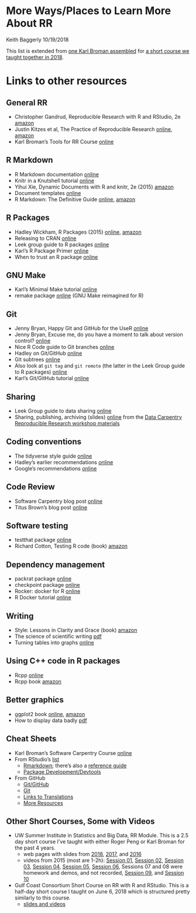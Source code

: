 More Ways/Places to Learn More About RR
================
Keith Baggerly
10/19/2018

This list is extended from [one Karl Broman
assembled](https://github.com/kabagg/sisbid_2018_rr/blob/master/Resources/resources.md)
for [a short course we taught together
in 2018](https://github.com/kabagg/sisbid_2018_rr).

# Links to other resources

## General RR

  - Christopher Gandrud, Reproducible Research with R and RStudio, 2e
    [amazon](https://www.amazon.com/Reproducible-Research-Studio-Second-Chapman-ebook/dp/B010ACWGBI/ref=sr_1_1?s=digital-text&ie=UTF8&qid=1519852600&sr=1-1&keywords=Gandrud)
  - Justin Kitzes et al, The Practice of Reproducible Research
    [online](https://www.practicereproducibleresearch.org/),
    [amazon](https://www.amazon.com/Practice-Reproducible-Research-Data-Intensive-Sciences-ebook/dp/B075H9Y7W3/ref=mt_kindle?_encoding=UTF8&me=&qid=1530358798&dpID=51Q35-OA11L&preST=_SY445_QL70_&dpSrc=detail)
  - Karl Broman’s Tools for RR Course
    [online](http://kbroman.org/Tools4RR/)

## R Markdown

  - R Markdown documentation [online](https://rmarkdown.rstudio.com)
  - Knitr in a Knutshell tutorial
    [online](http://kbroman.org/knitr_knutshell)
  - Yihui Xie, Dynamic Documents with R and knitr, 2e (2015)
    [amazon](http://www.amazon.com/Dynamic-Documents-knitr-Second-Chapman-ebook/dp/B00ZBYPJEW/ref=tmm_kin_title_0?_encoding=UTF8&sr=&qid=)
  - Document templates
    [online](http://rmarkdown.rstudio.com/developer_document_templates.html)
  - R Markdown: The Definitive Guide
    [online](https://bookdown.org/yihui/rmarkdown/),
    [amazon](https://www.amazon.com/dp/B07G1CS6Z1/?coliid=I7HHAZ1RH7DA5&colid=2BPVGYXBBVT35&psc=0&ref_=lv_ov_lig_dp_it)

## R Packages

  - Hadley Wickham, R Packages (2015)
    [online](http://r-pkgs.had.co.nz/),
    [amazon](http://www.amazon.com/R-Packages-Hadley-Wickham-ebook/dp/B00VAYCHL0/ref=pd_sim_351_6?ie=UTF8&refRID=1E8HS30WBHRCW45SEWXM)
  - Releasing to CRAN [online](http://r-pkgs.had.co.nz/release.html)
  - Leek group guide to R packages
    [online](https://github.com/jtleek/rpackages)
  - Karl’s R Package Primer [online](http://kbroman.org/pkg_primer)
  - When to trust an R package
    [online](https://simplystatistics.org/2015/11/06/how-i-decide-when-to-trust-an-r-package/)

## GNU Make

  - Karl’s Minimal Make tutorial
    [online](http://kbroman.org/minimal_make)
  - remake package [online](https://github.com/richfitz/remake) (GNU
    Make reimagined for R)

## Git

  - Jenny Bryan, Happy Git and GitHub for the UseR
    [online](http://happygitwithr.com/)
  - Jenny Bryan, Excuse me, do you have a moment to talk about version
    control? [online](https://peerj.com/preprints/3159/)
  - Nice R Code guide to Git branches
    [online](https://nicercode.github.io/git/branches.html)
  - Hadley on Git/GitHub [online](http://r-pkgs.had.co.nz/git.html)
  - Git subtrees
    [online](https://developer.atlassian.com/blog/2015/05/the-power-of-git-subtree/)
  - Also look at `git tag` and `git remote` (the latter in the Leek
    Group guide to R packages)
    [online](https://github.com/jtleek/rpackages)
  - Karl’s Git/GitHub tutorial
    [online](http://kbroman.org/github_tutorial)

## Sharing

  - Leek Group guide to data sharing
    [online](https://github.com/jtleek/datasharing)
  - Sharing, publishing, archiving (slides)
    [online](http://reproducible-science-curriculum.github.io/2015-06-01-reproducible-science-idigbio/slides/01-publication-slides.html#/)
    from the [Data Carpentry](https://datacarpentry.org) [Reproducible
    Research workshop
    materials](http://www.datacarpentry.org/rr-workshop/)

## Coding conventions

  - The tidyverse style guide [online](http://style.tidyverse.org/)
  - Hadley’s earlier recommendations
    [online](http://adv-r.had.co.nz/Style.html)
  - Google’s recommendations
    [online](https://google.github.io/styleguide/Rguide.xml)

## Code Review

  - Software Carpentry blog post [online](http://bit.ly/swc_codereview)
  - Titus Brown’s blog post [online](http://bit.ly/titus_codereview)

## Software testing

  - testthat package [online](https://github.com/hadley/testthat)
  - Richard Cotton, Testing R code (book)
    [amazon](https://www.amazon.com/Testing-Code-Chapman-Hall-CRC/dp/1498763650)

## Dependency management

  - packrat package [online](https://rstudio.github.io/packrat/)
  - checkpoint package
    [online](https://github.com/revolutionanalytics/checkpoint)
  - Rocker: docker for R
    [online](https://ropensci.org/blog/blog/2014/10/23/introducing-rocker)
  - R Docker tutorial
    [online](http://ropenscilabs.github.io/r-docker-tutorial/)

## Writing

  - Style: Lessons in Clarity and Grace (book)
    [amazon](https://www.amazon.com/Style-Lessons-Clarity-Grace-11th/dp/0321898680)
  - The science of scientific writing
    [pdf](https://cseweb.ucsd.edu/~swanson/papers/science-of-writing.pdf)
  - Turning tables into graphs
    [online](http://www.jstor.org/stable/3087382)

## Using C++ code in R packages

  - Rcpp [online](http://www.rcpp.org/)
  - Rcpp book
    [amazon](https://www.amazon.com/Seamless-Integration-Rcpp-Dirk-Eddelbuettel/dp/1461468671/ref=sr_1_1?s=books&ie=UTF8&qid=1469034821&sr=1-1&keywords=Rcpp)

## Better graphics

  - ggplot2 book [online](http://ggplot2.org/book/),
    [amazon](https://www.amazon.com/ggplot2-Elegant-Graphics-Data-Analysis-ebook/dp/B01GVCRF6M/ref=sr_1_1?s=digital-text&ie=UTF8&qid=1539897275&sr=1-1&keywords=ggplot2)
  - How to display data badly
    [pdf](http://www.rci.rutgers.edu/~roos/Courses/grstat502/wainer.pdf)

## Cheat Sheets

  - Karl Broman’s Software Carpentry Course
    [online](https://kbroman.wordpress.com/2015/04/29/cheat-sheets-for-r-based-software-carpentry-course/)
  - From RStudio’s
    [list](https://www.rstudio.com/resources/cheatsheets/)
      - [Rmarkdown](http://www.rstudio.com/wp-content/uploads/2016/03/rmarkdown-cheatsheet-2.0.pdf);
        there’s also a [reference
        guide](http://www.rstudio.com/wp-content/uploads/2015/03/rmarkdown-reference.pdf)
      - [Package
        Development/Devtools](http://www.rstudio.com/wp-content/uploads/2015/06/devtools-cheatsheet.pdf)
  - From
        GitHub
      - [Git/GitHub](https://services.github.com/on-demand/downloads/github-git-cheat-sheet.pdf)
      - [Git](https://education.github.com/git-cheat-sheet-education.pdf)
      - [Links to
        Translations](https://services.github.com/resources/cheatsheets/)
      - [More
        Resources](https://help.github.com/articles/git-and-github-learning-resources/)

## Other Short Courses, Some with Videos

  - UW Summer Institute in Statistics and Big Data, RR Module. This is a
    2.5 day short course I’ve taught with either Roger Peng or Karl
    Broman for the past 4 years.
      - web pages with slides from
        [2018](https://github.com/kabagg/sisbid_2018_rr),
        [2017](https://github.com/SISBID/Module3), and
        [2016](https://github.com/SISBID/Module3/tree/master/Lectures_from_2016)
      - videos from 2015 (most are 1-2h):
        [Session 01](https://uw.hosted.panopto.com/Panopto/Pages/Viewer.aspx?id=97d750ba-4e50-4d44-96bc-064d87c00869),
        [Session 02](https://uw.hosted.panopto.com/Panopto/Pages/Viewer.aspx?id=6760b204-c935-4e33-b93d-61530135f171),
        [Session 03](https://uw.hosted.panopto.com/Panopto/Pages/Viewer.aspx?id=7142af89-928b-4a36-9a49-4eac5f54fa99),
        [Session 04](https://uw.hosted.panopto.com/Panopto/Pages/Viewer.aspx?id=ef1d4817-9bb8-401c-8674-f4f8a6037a3d),
        [Session 05](https://uw.hosted.panopto.com/Panopto/Pages/Viewer.aspx?id=93615986-aea0-4986-ad24-4e7239df6aa9),
        [Session 06](https://uw.hosted.panopto.com/Panopto/Pages/Viewer.aspx?id=ad2cac1f-b51f-4bbb-9a37-57dbed4fdcdc),
        Sessions 07 and 08 were homework and demos, and not recorded,
        [Session 09](https://uw.hosted.panopto.com/Panopto/Pages/Viewer.aspx?id=876d0d9c-48aa-4755-939c-536c7352c26e),
        and
        [Session 10](https://uw.hosted.panopto.com/Panopto/Pages/Viewer.aspx?id=15515ce8-65a7-41e7-b339-c49157c7ad6a)
  - Gulf Coast Consortium Short Course on RR with R and RStudio. This is
    a half-day short course I taught on June 6, 2018 which is structured
    pretty similarly to this course.
      - [slides and
        videos](http://www.gulfcoastconsortia.org/home/research/research-and-reproducibility-resource-page/rr-media/)
